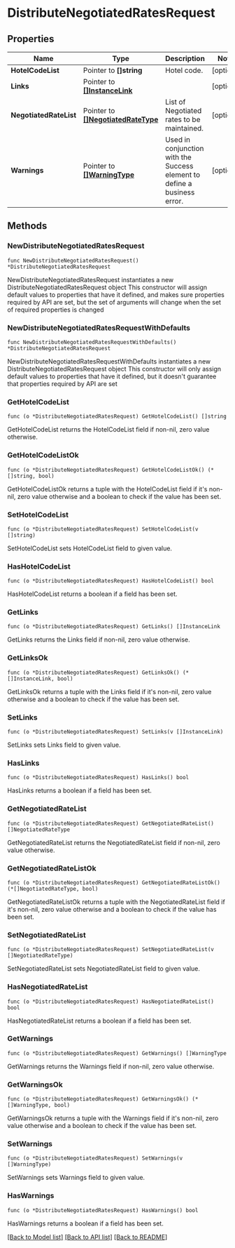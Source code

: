 # DistributeNegotiatedRatesRequest

## Properties

Name | Type | Description | Notes
------------ | ------------- | ------------- | -------------
**HotelCodeList** | Pointer to **[]string** | Hotel code. | [optional] 
**Links** | Pointer to [**[]InstanceLink**](InstanceLink.md) |  | [optional] 
**NegotiatedRateList** | Pointer to [**[]NegotiatedRateType**](NegotiatedRateType.md) | List of Negotiated rates to be maintained. | [optional] 
**Warnings** | Pointer to [**[]WarningType**](WarningType.md) | Used in conjunction with the Success element to define a business error. | [optional] 

## Methods

### NewDistributeNegotiatedRatesRequest

`func NewDistributeNegotiatedRatesRequest() *DistributeNegotiatedRatesRequest`

NewDistributeNegotiatedRatesRequest instantiates a new DistributeNegotiatedRatesRequest object
This constructor will assign default values to properties that have it defined,
and makes sure properties required by API are set, but the set of arguments
will change when the set of required properties is changed

### NewDistributeNegotiatedRatesRequestWithDefaults

`func NewDistributeNegotiatedRatesRequestWithDefaults() *DistributeNegotiatedRatesRequest`

NewDistributeNegotiatedRatesRequestWithDefaults instantiates a new DistributeNegotiatedRatesRequest object
This constructor will only assign default values to properties that have it defined,
but it doesn't guarantee that properties required by API are set

### GetHotelCodeList

`func (o *DistributeNegotiatedRatesRequest) GetHotelCodeList() []string`

GetHotelCodeList returns the HotelCodeList field if non-nil, zero value otherwise.

### GetHotelCodeListOk

`func (o *DistributeNegotiatedRatesRequest) GetHotelCodeListOk() (*[]string, bool)`

GetHotelCodeListOk returns a tuple with the HotelCodeList field if it's non-nil, zero value otherwise
and a boolean to check if the value has been set.

### SetHotelCodeList

`func (o *DistributeNegotiatedRatesRequest) SetHotelCodeList(v []string)`

SetHotelCodeList sets HotelCodeList field to given value.

### HasHotelCodeList

`func (o *DistributeNegotiatedRatesRequest) HasHotelCodeList() bool`

HasHotelCodeList returns a boolean if a field has been set.

### GetLinks

`func (o *DistributeNegotiatedRatesRequest) GetLinks() []InstanceLink`

GetLinks returns the Links field if non-nil, zero value otherwise.

### GetLinksOk

`func (o *DistributeNegotiatedRatesRequest) GetLinksOk() (*[]InstanceLink, bool)`

GetLinksOk returns a tuple with the Links field if it's non-nil, zero value otherwise
and a boolean to check if the value has been set.

### SetLinks

`func (o *DistributeNegotiatedRatesRequest) SetLinks(v []InstanceLink)`

SetLinks sets Links field to given value.

### HasLinks

`func (o *DistributeNegotiatedRatesRequest) HasLinks() bool`

HasLinks returns a boolean if a field has been set.

### GetNegotiatedRateList

`func (o *DistributeNegotiatedRatesRequest) GetNegotiatedRateList() []NegotiatedRateType`

GetNegotiatedRateList returns the NegotiatedRateList field if non-nil, zero value otherwise.

### GetNegotiatedRateListOk

`func (o *DistributeNegotiatedRatesRequest) GetNegotiatedRateListOk() (*[]NegotiatedRateType, bool)`

GetNegotiatedRateListOk returns a tuple with the NegotiatedRateList field if it's non-nil, zero value otherwise
and a boolean to check if the value has been set.

### SetNegotiatedRateList

`func (o *DistributeNegotiatedRatesRequest) SetNegotiatedRateList(v []NegotiatedRateType)`

SetNegotiatedRateList sets NegotiatedRateList field to given value.

### HasNegotiatedRateList

`func (o *DistributeNegotiatedRatesRequest) HasNegotiatedRateList() bool`

HasNegotiatedRateList returns a boolean if a field has been set.

### GetWarnings

`func (o *DistributeNegotiatedRatesRequest) GetWarnings() []WarningType`

GetWarnings returns the Warnings field if non-nil, zero value otherwise.

### GetWarningsOk

`func (o *DistributeNegotiatedRatesRequest) GetWarningsOk() (*[]WarningType, bool)`

GetWarningsOk returns a tuple with the Warnings field if it's non-nil, zero value otherwise
and a boolean to check if the value has been set.

### SetWarnings

`func (o *DistributeNegotiatedRatesRequest) SetWarnings(v []WarningType)`

SetWarnings sets Warnings field to given value.

### HasWarnings

`func (o *DistributeNegotiatedRatesRequest) HasWarnings() bool`

HasWarnings returns a boolean if a field has been set.


[[Back to Model list]](../README.md#documentation-for-models) [[Back to API list]](../README.md#documentation-for-api-endpoints) [[Back to README]](../README.md)


